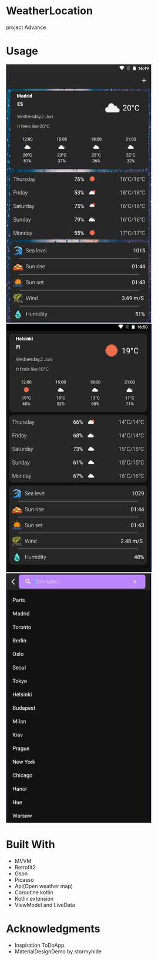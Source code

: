 # WeatherLocation
project Advance
# Usage
![](MainWeather.PNG)
![](WeatherLocationList.PNG)
![](SearchCity.PNG)



# Built With
 - MVVM
 - Retrofit2
 - Gson
 - Picasso
 - Api(Open weather map)
 - Coroutine kotlin
 - Kotlin extension
 - ViewModel and LiveData
 
# Acknowledgments
  - Inspiration ToDoApp
  - MaterialDesignDemo by stormyhide

